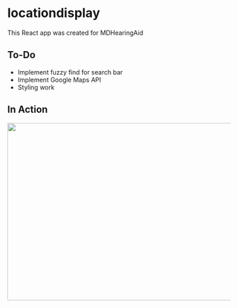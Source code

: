 # locationdisplay

This React app was created for MDHearingAid

## To-Do

* Implement fuzzy find for search bar
* Implement Google Maps API
* Styling work

## In Action

<img src="https://giphy.com/embed/TFdSKVQtR8r9IrWOmM" width="640" height="400">
